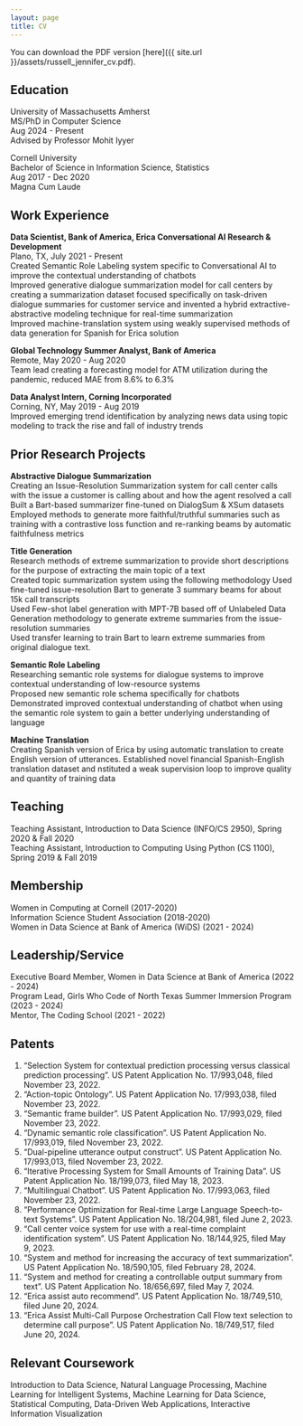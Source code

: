 ```yaml
---
layout: page
title: CV
---
```


You can download the PDF version [here]({{ site.url }}/assets/russell_jennifer_cv.pdf).

## Education
University of Massachusetts Amherst			     
MS/PhD in Computer Science \
Aug 2024 - Present \
Advised by Professor Mohit Iyyer

Cornell University \
Bachelor of Science in Information Science, Statistics\
Aug 2017 - Dec 2020	\
Magna Cum Laude

## Work Experience

<b> Data Scientist, Bank of America, Erica Conversational AI Research & Development </b>\
Plano, TX, July 2021 - Present\
Created Semantic Role Labeling system specific to Conversational AI to improve the contextual understanding of chatbots\
Improved generative dialogue summarization model for call centers by creating a summarization dataset focused specifically on task-driven dialogue summaries for customer service and invented a hybrid extractive-abstractive modeling technique for real-time summarization\
Improved machine-translation system using weakly supervised methods of data generation for Spanish for Erica solution

<b> Global Technology Summer Analyst, Bank of America </b> \
Remote, May 2020 - Aug 2020\
Team lead creating a forecasting model for ATM utilization during the pandemic, reduced MAE from 8.6% to 6.3%

<b> Data Analyst Intern, Corning Incorporated </b> \
Corning, NY, May 2019 - Aug 2019\
Improved emerging trend identification by analyzing news data using topic modeling to track the rise and fall of industry trends

## Prior Research Projects

<b> Abstractive Dialogue Summarization </b> \
Creating an Issue-Resolution Summarization system for call center calls with the issue a customer is calling about and how the agent resolved a call\
Built a Bart-based summarizer fine-tuned on DialogSum & XSum datasets\
Employed methods to generate more faithful/truthful summaries such as training with a contrastive loss function and re-ranking beams by automatic faithfulness metrics 

<b> Title Generation</b> \
Research methods of extreme summarization to provide short descriptions for the purpose of extracting the main topic of a text\
Created topic summarization system using the following methodology
Used fine-tuned issue-resolution Bart to generate 3 summary beams for about 15k call transcripts \
Used Few-shot label generation with MPT-7B based off of Unlabeled Data Generation methodology to generate extreme summaries from the issue-resolution summaries\
Used transfer learning to train Bart to learn extreme summaries from original dialogue text.

<b> Semantic Role Labeling </b> \
Researching semantic role systems for dialogue systems to improve contextual understanding of low-resource systems \
Proposed new semantic role schema specifically for chatbots \
Demonstrated improved contextual understanding of chatbot when using the semantic role system to gain a better underlying understanding of language

<b>Machine Translation </b> \
Creating Spanish version of Erica by using automatic translation to create English version of utterances. Established novel financial Spanish-English translation dataset and nstituted a weak supervision loop to improve quality and quantity of training data


## Teaching

Teaching Assistant, Introduction to Data Science (INFO/CS 2950), Spring 2020 & Fall 2020\
Teaching Assistant, Introduction to Computing Using Python (CS 1100), Spring 2019 & Fall 2019

## Membership

Women in Computing at Cornell (2017-2020)\
Information Science Student Association (2018-2020) \
Women in Data Science at Bank of America (WiDS) (2021 - 2024)

## Leadership/Service 

Executive Board Member, Women in Data Science at Bank of America  (2022 - 2024)\
Program Lead, Girls Who Code of North Texas Summer Immersion Program (2023 - 2024)\
Mentor, The Coding School (2021 - 2022)

## Patents

1. “Selection System for contextual prediction processing versus classical prediction processing”. US Patent Application No. 17/993,048, filed November 23, 2022.
2. “Action-topic Ontology”. US Patent Application No. 17/993,038, filed November 23, 2022. 
3. “Semantic frame builder”. US Patent Application No. 17/993,029, filed November 23, 2022.
4. “Dynamic semantic role classification”. US Patent Application No. 17/993,019, filed November 23, 2022.
5. “Dual-pipeline utterance output construct”. US Patent Application No. 17/993,013, filed November 23, 2022.
6. “Iterative Processing System for Small Amounts of Training Data”. US Patent Application No. 18/199,073, filed May 18, 2023.
7. “Multilingual Chatbot”. US Patent Application No. 17/993,063, filed November 23, 2022.
8. “Performance Optimization for Real-time Large Language Speech-to-text Systems”. US Patent Application No. 18/204,981, filed June 2, 2023.
9. “Call center voice system for use with a real-time complaint identification system”. US Patent Application No. 18/144,925, filed May 9, 2023.
10. “System and method for increasing the accuracy of text summarization”. US Patent Application No. 18/590,105, filed February 28, 2024.
11. “System and method for creating a controllable output summary from text”. US Patent Application No. 18/656,697, filed May 7, 2024.
12. “Erica assist auto recommend”. US Patent Application No. 18/749,510, filed June 20, 2024.
13. “Erica Assist Multi-Call Purpose Orchestration Call Flow text selection to determine call purpose”. US Patent Application No. 18/749,517, filed June 20, 2024.

## Relevant Coursework

Introduction to Data Science, Natural Language Processing, Machine Learning for Intelligent Systems, Machine Learning for Data Science, Statistical Computing, Data-Driven Web Applications, Interactive Information Visualization


